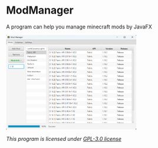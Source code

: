 # ModManager
A program can help you manage minecraft mods by JavaFX

<img src="https://github.com/ChocomintSSR/ModManager/blob/master/pictures/pic1.png?raw=true" width=70% height=70%>

*This program is licensed under [GPL-3.0 license](https://github.com/ChocomintSSR/ModManager/blob/master/LICENSE)*
